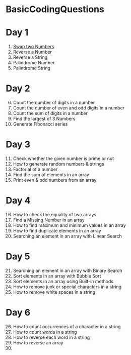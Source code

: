 # BasicCodingQuestions

# Day 1
1. [Swap two Numbers](https://github.com/kartik2828/BasicCodingQuestions/blob/01626506c2d3ffbabf27b05e8c99043b31126ef8/Solutions/src/Day1/swapTwoNumbers.java)
2. Reverse a Number 
3. Reverse a String 
4. Palindrome Number 
5. Palindrome String

# Day 2
6. Count the number of digits in a number 
7. Count the number of even and odd digits in a number 
8. Count the sum of digits in a number 
9. Find the largest of 3 Numbers 
10. Generate Fibonacci series

# Day 3
11. Check whether the given number is prime or not
12. How to generate random numbers & strings 
13. Factorial of a number 
14. Find the sum of elements in an array 
15. Print even & odd numbers from an array

# Day 4
16. How to check the equality of two arrays 
17. Find a Missing Number in an array 
18. How to find maximum and minimum values in an array 
19. How to find duplicate elements in an array 
20. Searching an element in an array with Linear Search

# Day 5
21. Searching an element in an array with Binary Search 
22. Sort elements in an array with Bubble Sort 
23. Sort elements in an array using Built-in methods 
24. How to remove junk or special characters in a string 
25. How to remove white spaces in a string

# Day 6    
26. How to count occurrences of a character in a string 
27. How to count words in a string 
28. How to reverse each word in a string 
29. How to reverse an array
30. 
